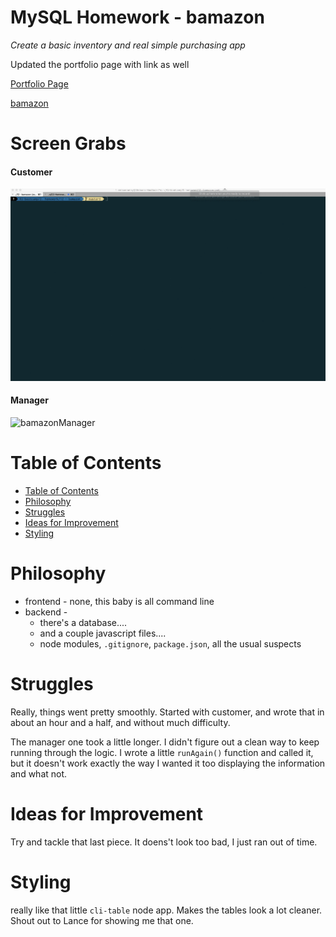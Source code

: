 # MySQL Homework -  bamazon
*Create a basic inventory and real simple purchasing app*

Updated the portfolio page with link as well


[Portfolio Page][1]

[bamazon][2]

[1]: https://stetsonramey.github.io/Responsive-Portfolio/portfolio.html
[2]: https://github.com/StetsonRamey/bamazon

Screen Grabs
=================
#### Customer
![bamazonCustomer](images/bamazonCustomer.gif)

#### Manager
![bamazonManager](images/bamazonManager.gif)

Table of Contents
=================
<!--ts-->
  * [Table of Contents](#table-of-contents)
  * [Philosophy](#philosophy)
  * [Struggles](#struggles)
  * [Ideas for Improvement](#ideas-for-improvement)
  * [Styling](#styling)
<!--te-->

  Philosophy
  ==========
  * frontend - none, this baby is all command line
  * backend -
    * there's a database....
    * and a couple javascript files....
    * node modules, `.gitignore`, `package.json`, all the usual suspects


  Struggles
  =========
  Really, things went pretty smoothly.  Started with customer, and wrote that in about an hour and a half, and without much difficulty.  

  The manager one took a little longer.  I didn't figure out a clean way to keep running through the logic.  I wrote a little `runAgain()` function and called it, but it doesn't work exactly the way I wanted it too displaying the information and what not.

  Ideas for Improvement
  =====================
  Try and tackle that last piece.  It doens't look too bad, I just ran out of time.

  Styling
  =======
  really like that little `cli-table` node app.  Makes the tables look a lot cleaner.  Shout out to Lance for showing me that one.
